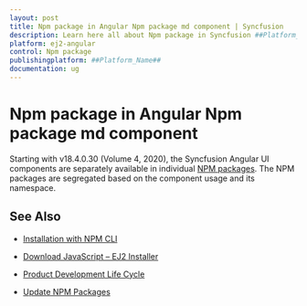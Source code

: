 ```yaml
---
layout: post
title: Npm package in Angular Npm package md component | Syncfusion
description: Learn here all about Npm package in Syncfusion ##Platform_Name## Npm package md component of Syncfusion Essential JS 2 and more.
platform: ej2-angular
control: Npm package 
publishingplatform: ##Platform_Name##
documentation: ug
---
```


# Npm package in Angular Npm package md component

Starting with v18.4.0.30 (Volume 4, 2020), the Syncfusion Angular UI components are separately available in individual [NPM packages](https://www.npmjs.com/search?q=%40syncfusion%2Fej2-angular). The NPM packages are segregated based on the component usage and its namespace.

## See Also

* [Installation with NPM CLI](../installation-and-upgrade/installation/)

* [Download JavaScript – EJ2 Installer](../installation-and-upgrade/download/#download-javascript--ej2-installer)

* [Product Development Life Cycle](https://www.syncfusion.com/support/product-lifecycle/)

* [Update NPM Packages](../common/how-to/update-npm-package/)